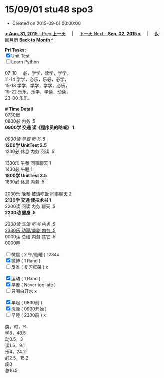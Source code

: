 # 15/09/01 stu48 spo3

- Created on 2015-09-01 00:00:00

[**< Aug. 31, 2015** - Prev 上一天](_archived/lifelogs/2015/08/d31.md) &nbsp; &nbsp; | &nbsp; &nbsp; [下一天 Next - **Sep. 02, 2015 >**](_archived/lifelogs/2015/09/d02.md) &nbsp; &nbsp; |  &nbsp; &nbsp; [返回月历 **Back to Month ^**](_archived/lifelogs/2015/09/index.md)
<br/><div><strong>Pri Tasks:</strong></div><div><div><input checked="true" type="checkbox"/>Unit Test</div></div><div><input type="checkbox"/>Learn Python</div><div><br/></div><div>07-10     必，学学，读学，学学，</div><div>11-14 学学，必乐，乐必，必学，</div><div>15-18 学学，学学，学学，必乐，</div><div>19-22 乐乐，乐学，学读，动读，</div><div>23-00 乐乐。</div><div><br/></div><div><b># Time Detail</b></div><div>0730起</div><div>0800必 内务 .5</div><div><b>0900学 交通 读《程序员的呐喊》 1</b></div><div><b><br/></b></div><div><i>0930读 早餐 听书 .5</i></div><div><strong>1200学 UnitTest 2.5</strong></div><div>1230必 休息 内务 阅读 .5</div><div><br/></div><div>1330乐 午餐 同事聊天 1</div><div>1430必 午睡 1</div><div><strong>1800学 UnitTest 3</strong><strong>.5</strong></div><div>1830必 休息 内务 .5</div><div><br/></div><div>2030乐 晚餐 被请吃饭 同事聊天 2</div><div><b>2130学 交通 读技术书 1</b></div><div>2200读 阅读 内务 聊天 .5</div><div><b>2230动 健身 .5</b></div><div><b><br/></b></div><div><i>2300读 洗澡 听书 内务 .5</i></div><div><u>2330乐 动漫/美剧 内务 .5</u></div><div>0000读 总结 内务 其它 .5</div><div>0000睡</div><div><br/></div><div><input type="checkbox"/>微信 ( 2 午/临睡 ) 1234x</div><div><input checked="true" type="checkbox"/>微博 ( 1 Rand ) </div><div><input type="checkbox"/>反省 ( 复习框架 ) x</div><div><br/></div><div><div><input checked="true" type="checkbox"/>运动 ( 1 Rand ) </div><div><input checked="true" type="checkbox"/>早餐 ( Never too late ) </div></div><div><input type="checkbox"/>只喝白开水 x</div><div><br/></div><div><input checked="true" type="checkbox"/>早起 ( 0830前 ) </div><div><input checked="true" type="checkbox"/>洗澡 ( 0900开始 ) <br/></div><div><input type="checkbox"/>早睡 ( 2300前 ) x</div><div><br clear="none"/></div><div>类，时，%</div><div>学8，48.5</div><div>动0.5，3</div><div>读1.5，9.1</div><div>乐4，24.2<br clear="none"/>必2.5，15.2<br clear="none"/>废0<br clear="none"/>总16.5</div>
